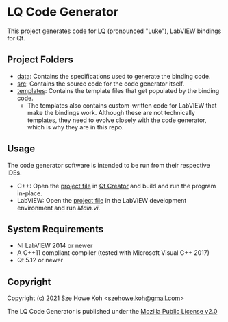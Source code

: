 LQ Code Generator
=================
This project generates code for [LQ](https://github.com/JKSH/LQ-Bindings/)
(pronounced "Luke"), LabVIEW bindings for Qt.


Project Folders
---------------
* [data](data): Contains the specifications used to generate the binding code.
* [src](src): Contains the source code for the code generator itself.
* [templates](templates): Contains the template files that get populated by the
  binding code.
    - The templates also contains custom-written code for LabVIEW
      that make the bindings work. Although these are not technically templates,
      they need to evolve closely with the code generator, which is why they are
      in this repo.


Usage
-----
The code generator software is intended to be run from their respective IDEs.

* C++: Open the [project file](src/Cpp/LQ-CodeGen-Cpp.pro) in [Qt Creator](https://doc.qt.io/qtcreator/)
  and build and run the program in-place.
* LabVIEW: Open the [project file](src/LabVIEW/LQ-CodeGen-LabVIEW.lvproj) in
  the LabVIEW development environment and run _Main.vi_.


System Requirements
-------------------
* NI LabVIEW 2014 or newer
* A C++11 compliant compiler (tested with Microsoft Visual C++ 2017)
* Qt 5.12 or newer


Copyright
---------
Copyright (c) 2021 Sze Howe Koh <<szehowe.koh@gmail.com>>

The LQ Code Generator is published under the [Mozilla Public License v2.0](LICENSE.MPLv2)
